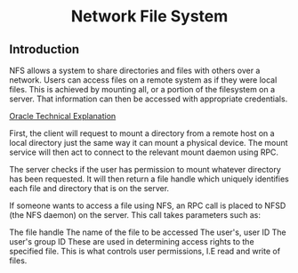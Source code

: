 # <h1 style="text-align:center">Network File System</h1>

## Introduction
NFS allows a system to share directories and files with others over a network. Users can access files on a remote system as if they were local files. This is achieved by mounting all, or a portion of the filesystem on a server. That information can then be accessed with appropriate credentials.

[Oracle Technical Explanation](https://docs.oracle.com/cd/E19683-01/816-4882/6mb2ipq7l/index.html)

First, the client will request to mount a directory from a remote host on a local directory just the same way it can mount a physical device. The mount service will then act to connect to the relevant mount daemon using RPC.

The server checks if the user has permission to mount whatever directory has been requested. It will then return a file handle which uniquely identifies each file and directory that is on the server.

If someone wants to access a file using NFS, an RPC call is placed to NFSD (the NFS daemon) on the server. This call takes parameters such as:

 The file handle
 The name of the file to be accessed
 The user's, user ID
 The user's group ID
These are used in determining access rights to the specified file. This is what controls user permissions, I.E read and write of files.

